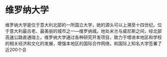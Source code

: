 # 维罗纳大学

维罗纳大学是位于意大利北部的一所国立大学，她的源头可以上溯至十四世纪。位于意大利最古老、最美丽的城市之一—维罗纳城。地处米兰与威尼斯之间，经北部高速公路直通瑞士。维罗纳大学通过各种研究开发项目，致力于增进本地区和学校的相关经济和文化的发展，增强本地区的国际合作网络，和国际上知名大学签署了近200个合